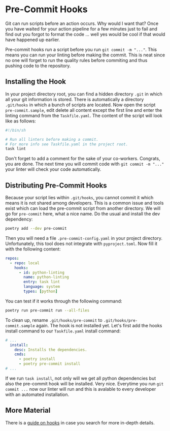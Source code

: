 # Pre-Commit Hooks

Git can run scripts before an action occurs.
Why would I want that?
Once you have waited for your action pipeline for a few minutes
just to fail and find out you forgot to format the code ...
well yes would be cool if that would have happened up earlier.

Pre-commit hooks run a script before you run `git commit -m "..."`.
This means you can run your linting before making the commit.
This is neat since no one will forget to run the quality rules
before commiting and thus pushing code to the repository.

## Installing the Hook

In your project directory root, you can find a hidden directory
`.git` in which all your git information is stored.
There is automatically a directory `.git/hooks` in which a bunch
of scripts are located.
Now open the script `pre-commit.sample`, edit delete all content
except the first line and enter the linting command from the
`Taskfile.yaml`.
The content of the script will look like as follows:

```sh
#!/bin/sh

# Run all linters before making a commit.
# For more info see Taskfile.yaml in the project root.
task lint
```

Don't forget to add a comment for the sake of your co-workers.
Congrats, you are done.
The next time you will commit code with `git commit -m "..."`
your linter will check your code automatically.

## Distributing Pre-Commit Hooks

Because your script lies within `.git/hooks`, you cannot commit it
which means it is not shared among developers.
This is a common issue and tools exist which can load the pre-commit
script from another directory.
We will go for `pre-commit` here, what a nice name.
Do the usual and install the dev dependency:

```sh
poetry add --dev pre-commit
```

Then you will need a file `.pre-commit-config.yaml` in your project
directory.
Unfortunately, this tool does not integrate with `pyproject.toml`.
Now fill it with the following content:

```yaml
repos:
  - repo: local
    hooks:
      - id: python-linting
        name: python-linting
        entry: task lint
        language: system
        types: [python]
```

You can test if it works through the following command:

```sh
poetry run pre-commit run --all-files
```

To clean up, rename `.git/hooks/pre-commit` to
`.git/hooks/pre-commit.sample` again.
The hook is not installed yet.
Let's first add the hooks install command to our `Taskfile.yaml`
install command:

```yaml
# ...
  install:
    desc: Installs the dependencies.
    cmds:
      - poetry install
      - poetry pre-commit install
# ...
```

If we run `task install`, not only will we get all python
dependencies but also the pre-commit hook will be installed.
Very nice.
Everytime you run `git commit ...` now our linter will run
and this is avalable to every developer with an automated
installation.

## More Material

There is a [guide on hooks][hooks-guide] in case you search
for more in-depth details.

[hooks-guide]: https://git-scm.com/book/en/v2/Customizing-Git-Git-Hooks#_git_hooks
